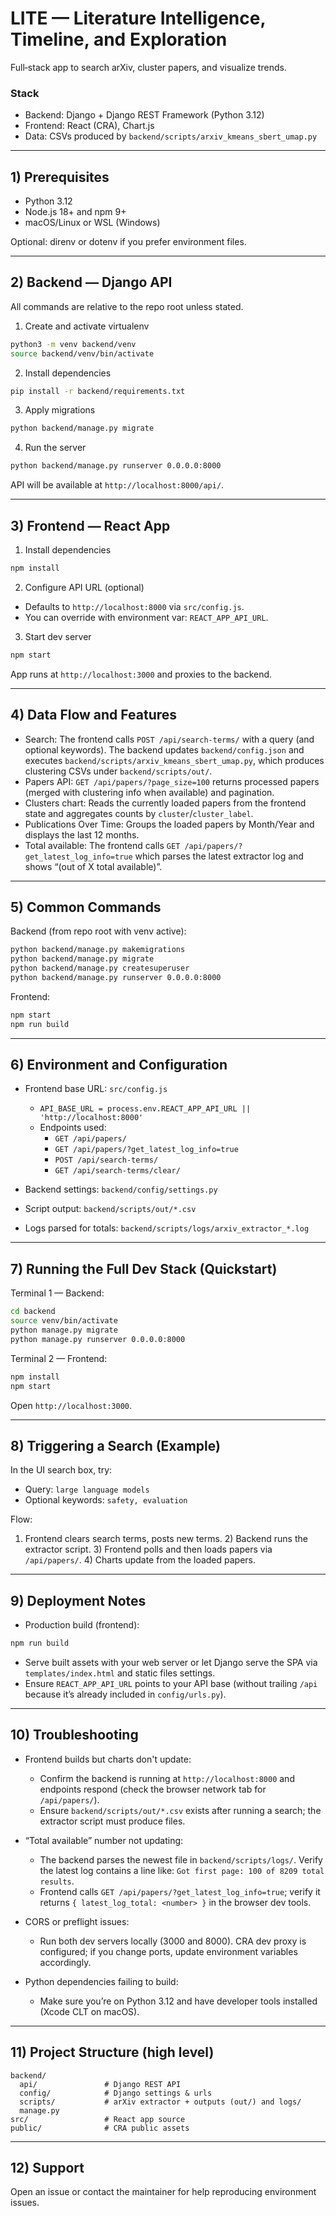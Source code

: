 # LITE — Literature Intelligence, Timeline, and Exploration

Full‑stack app to search arXiv, cluster papers, and visualize trends.

### Stack
- Backend: Django + Django REST Framework (Python 3.12)
- Frontend: React (CRA), Chart.js
- Data: CSVs produced by `backend/scripts/arxiv_kmeans_sbert_umap.py`

---

## 1) Prerequisites
- Python 3.12
- Node.js 18+ and npm 9+
- macOS/Linux or WSL (Windows)

Optional: direnv or dotenv if you prefer environment files.

---

## 2) Backend — Django API

All commands are relative to the repo root unless stated.

1. Create and activate virtualenv
```bash
python3 -m venv backend/venv
source backend/venv/bin/activate
```

2. Install dependencies
```bash
pip install -r backend/requirements.txt
```

3. Apply migrations
```bash
python backend/manage.py migrate
```

4. Run the server
```bash
python backend/manage.py runserver 0.0.0.0:8000
```

API will be available at `http://localhost:8000/api/`.

---

## 3) Frontend — React App

1. Install dependencies
```bash
npm install
```

2. Configure API URL (optional)
- Defaults to `http://localhost:8000` via `src/config.js`.
- You can override with environment var: `REACT_APP_API_URL`.

3. Start dev server
```bash
npm start
```

App runs at `http://localhost:3000` and proxies to the backend.

---

## 4) Data Flow and Features

- Search: The frontend calls `POST /api/search-terms/` with a query (and optional keywords). The backend updates `backend/config.json` and executes `backend/scripts/arxiv_kmeans_sbert_umap.py`, which produces clustering CSVs under `backend/scripts/out/`.
- Papers API: `GET /api/papers/?page_size=100` returns processed papers (merged with clustering info when available) and pagination.
- Clusters chart: Reads the currently loaded papers from the frontend state and aggregates counts by `cluster`/`cluster_label`.
- Publications Over Time: Groups the loaded papers by Month/Year and displays the last 12 months.
- Total available: The frontend calls `GET /api/papers/?get_latest_log_info=true` which parses the latest extractor log and shows “(out of X total available)”.

---

## 5) Common Commands

Backend (from repo root with venv active):
```bash
python backend/manage.py makemigrations
python backend/manage.py migrate
python backend/manage.py createsuperuser
python backend/manage.py runserver 0.0.0.0:8000
```

Frontend:
```bash
npm start
npm run build
```

---

## 6) Environment and Configuration

- Frontend base URL: `src/config.js`
  - `API_BASE_URL = process.env.REACT_APP_API_URL || 'http://localhost:8000'`
  - Endpoints used:
    - `GET /api/papers/`
    - `GET /api/papers/?get_latest_log_info=true`
    - `POST /api/search-terms/`
    - `GET /api/search-terms/clear/`

- Backend settings: `backend/config/settings.py`
- Script output: `backend/scripts/out/*.csv`
- Logs parsed for totals: `backend/scripts/logs/arxiv_extractor_*.log`

---

## 7) Running the Full Dev Stack (Quickstart)

Terminal 1 — Backend:
```bash
cd backend
source venv/bin/activate
python manage.py migrate
python manage.py runserver 0.0.0.0:8000
```

Terminal 2 — Frontend:
```bash
npm install
npm start
```

Open `http://localhost:3000`.

---

## 8) Triggering a Search (Example)

In the UI search box, try:
- Query: `large language models`
- Optional keywords: `safety, evaluation`

Flow:
1) Frontend clears search terms, posts new terms. 2) Backend runs the extractor script. 3) Frontend polls and then loads papers via `/api/papers/`. 4) Charts update from the loaded papers.

---

## 9) Deployment Notes

- Production build (frontend):
```bash
npm run build
```
- Serve built assets with your web server or let Django serve the SPA via `templates/index.html` and static files settings.
- Ensure `REACT_APP_API_URL` points to your API base (without trailing `/api` because it’s already included in `config/urls.py`).

---

## 10) Troubleshooting

- Frontend builds but charts don't update:
  - Confirm the backend is running at `http://localhost:8000` and endpoints respond (check the browser network tab for `/api/papers/`).
  - Ensure `backend/scripts/out/*.csv` exists after running a search; the extractor script must produce files.

- “Total available” number not updating:
  - The backend parses the newest file in `backend/scripts/logs/`. Verify the latest log contains a line like: `Got first page: 100 of 8209 total results`.
  - Frontend calls `GET /api/papers/?get_latest_log_info=true`; verify it returns `{ latest_log_total: <number> }` in the browser dev tools.

- CORS or preflight issues:
  - Run both dev servers locally (3000 and 8000). CRA dev proxy is configured; if you change ports, update environment variables accordingly.

- Python dependencies failing to build:
  - Make sure you’re on Python 3.12 and have developer tools installed (Xcode CLT on macOS).

---

## 11) Project Structure (high level)

```
backend/
  api/               # Django REST API
  config/            # Django settings & urls
  scripts/           # arXiv extractor + outputs (out/) and logs/
  manage.py
src/                 # React app source
public/              # CRA public assets
```

---

## 12) Support

Open an issue or contact the maintainer for help reproducing environment issues.
